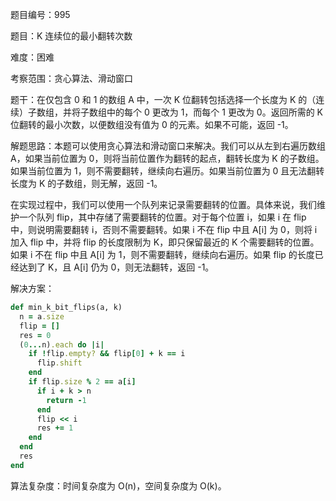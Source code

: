 题目编号：995

题目：K 连续位的最小翻转次数

难度：困难

考察范围：贪心算法、滑动窗口

题干：在仅包含 0 和 1 的数组 A 中，一次 K 位翻转包括选择一个长度为 K 的（连续）子数组，并将子数组中的每个 0 更改为 1，而每个 1 更改为 0。返回所需的 K 位翻转的最小次数，以便数组没有值为 0 的元素。如果不可能，返回 -1。

解题思路：本题可以使用贪心算法和滑动窗口来解决。我们可以从左到右遍历数组 A，如果当前位置为 0，则将当前位置作为翻转的起点，翻转长度为 K 的子数组。如果当前位置为 1，则不需要翻转，继续向右遍历。如果当前位置为 0 且无法翻转长度为 K 的子数组，则无解，返回 -1。

在实现过程中，我们可以使用一个队列来记录需要翻转的位置。具体来说，我们维护一个队列 flip，其中存储了需要翻转的位置。对于每个位置 i，如果 i 在 flip 中，则说明需要翻转 i，否则不需要翻转。如果 i 不在 flip 中且 A[i] 为 0，则将 i 加入 flip 中，并将 flip 的长度限制为 K，即只保留最近的 K 个需要翻转的位置。如果 i 不在 flip 中且 A[i] 为 1，则不需要翻转，继续向右遍历。如果 flip 的长度已经达到了 K，且 A[i] 仍为 0，则无法翻转，返回 -1。

解决方案：

```ruby
def min_k_bit_flips(a, k)
  n = a.size
  flip = []
  res = 0
  (0...n).each do |i|
    if !flip.empty? && flip[0] + k == i
      flip.shift
    end
    if flip.size % 2 == a[i]
      if i + k > n
        return -1
      end
      flip << i
      res += 1
    end
  end
  res
end
```

算法复杂度：时间复杂度为 O(n)，空间复杂度为 O(k)。